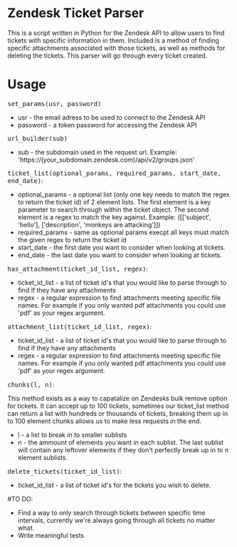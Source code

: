 # Zendesk Ticket Parser

This is a script written in Python for the Zendesk API to allow users to find tickets with specific information in them. Included is a method of finding specific attachments associated with those tickets, as well as methods for deleting the tickets. This parser will go through every ticket created.

# Usage

<tt>set_params(usr, password)</tt>
<ul>
<li>usr - the email adress to be used to connect to the Zendesk API</li>
<li>password - a token password for accessing the Zendesk API</li>
</ul>

<tt>url_builder(sub)</tt>
<ul>
<li>sub - the subdomain used in the request url. Example: 'https://(your_subdomain.zendesk.com)/api/v2/groups.json'</li>
</ul>

<tt>ticket_list(optional_params, required_params, start_date, end_date)</tt>:
<ul>
<li>optional_params - a optional list (only one key needs to match the regex to return the ticket id) of 2 element lists. The first element is a key parameter to search through within the ticket object. The second element is a regex to match the key against. Example: ([['subject', 'hello'], ['description', 'monkeys are attacking']])</li>
<li>required_params - same as optional params execpt all keys must match the given regex to return the ticket id</li>
<li>start_date - the first date you want to consider when looking at tickets.</li>
<li>end_date - the last date you want to consider when looking at tickets.</li>
</ul>

<tt>has_attachment(ticket_id_list, regex)</tt>:
<ul>
<li>ticket_id_list - a list of ticket id's that you would like to parse through to find if they have any attachments</li>
<li>regex - a regular expression to find attachments meeting specific file names. For example if you only wanted pdf attachments you could use 'pdf' as your regex argument.</li>
</ul>

<tt>attachment_list(ticket_id_list, regex)</tt>:
<ul>
<li>ticket_id_list - a list of ticket id's that you would like to parse through to find if they have any attachments</li>
<li>regex - a regular expression to find attachments meeting specific file names. For example if you only wanted pdf attachments you could use 'pdf' as your regex argument.</li>
</ul>

<tt>chunks(l, n)</tt>:
<p>This method exists as a way to capatalize on Zendesks bulk remove option for tickets. It can accept up to 100 tickets, sometimes our ticket_list method can return a list with hundreds or thousands of tickets, breaking them up in to 100 element chunks allows us to make less requests in the end.</p>
<ul>
<li>l - a list to break in to smaller sublists</li>
<li>n - the ammount of elements you want in each sublist. The last sublist will contain any leftover elements if they don't perfectly break up in to n element sublists.</li>
</ul>

<tt>delete_tickets(ticket_id_list)</tt>:
<ul>
<li>ticket_id_list - a list of ticket id's for the tickets you wish to delete.</li>
</ul>

#TO DO:

<ul>
<li>Find a way to only search through tickets between specific time intervals, currently we're always going through all tickets no matter what.</li>
<li>Write meaningful tests</li>
</ul>

<!-- <tt>delete_attachments(ticket_id_list)</tt>:
<ul>
<li>attachment_id_list - a list of attachment id's for the attachments you wish to delete.</li>
</ul> -->
